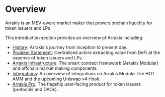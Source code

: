 # Overview

Arrakis is an MEV-aware market maker that powers onchain liquidity for token issuers and LPs.

This introduction section provides an overview of Arrakis including:

- [History](history.md): Arrakis's journey from inception to present day.
- [Problem Statement](problemStatement.md): Centralised actors extracting value from DeFi at the expense of token issuers and LPs.
- [Arrakis Infrastructure](./arrakisInfra/overview.md): The smart contract framework (Arrakis Modular) and offchain market making components.
- [Integrations](./integrations/overview.md): An overview of integrations on Arrakis Modular like HOT AMM and the upcoming Uniswap v4 Hook.
- [Arrakis Pro](arrakisPro.md): The flagship user-facing product for token issuers (protocols and DAOs).
